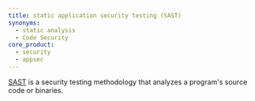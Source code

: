 ```yaml
---
title: static application security testing (SAST)
synonyms:
  - static analysis
  - Code Security
core_product:
  - security
  - appsec
---
```


[SAST][1] is a security testing methodology that analyzes a program's source code or binaries.

[1]: https://en.wikipedia.org/wiki/Static_application_security_testing
